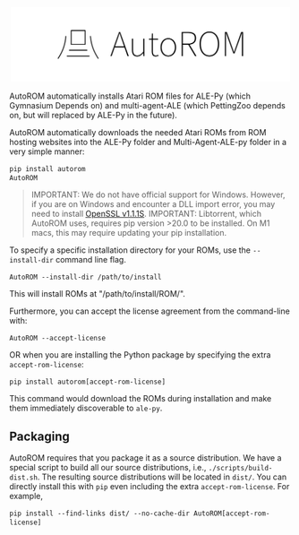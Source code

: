 <p align="center">
    <img src="https://raw.githubusercontent.com/Farama-Foundation/AutoROM/master/autorom-text.png" width="500px"/>
</p>


AutoROM automatically installs Atari ROM files for ALE-Py (which Gymnasium Depends on) and multi-agent-ALE (which PettingZoo depends on, but will replaced by ALE-Py in the future).

AutoROM automatically downloads the needed Atari ROMs from ROM hosting websites into the ALE-Py folder and Multi-Agent-ALE-py folder in a very simple manner:

```
pip install autorom
AutoROM
```
> IMPORTANT: We do not have official support for Windows. However, if you are on Windows and encounter a DLL import error, you may need to install [OpenSSL v1.1.1S](https://slproweb.com/products/Win32OpenSSL.html).
> IMPORTANT: Libtorrent, which AutoROM uses, requires pip version >20.0 to be installed. On M1 macs, this may require updating your pip installation.

To specify a specific installation directory for your ROMs, use the `--install-dir` command line flag.
```
AutoROM --install-dir /path/to/install
```
This will install ROMs at "/path/to/install/ROM/".

Furthermore, you can accept the license agreement from the command-line with:
```
AutoROM --accept-license
```
OR when you are installing the Python package by specifying the extra `accept-rom-license`:
```
pip install autorom[accept-rom-license]
```
This command would download the ROMs during installation and make them immediately discoverable to `ale-py`.

## Packaging

AutoROM requires that you package it as a source distribution. We have a special script to build all our source distributions, i.e., `./scripts/build-dist.sh`. The resulting source distributions will be located in `dist/`. You can directly install this with `pip` even including the extra `accept-rom-license`. For example,

```
pip install --find-links dist/ --no-cache-dir AutoROM[accept-rom-license]
```
